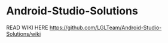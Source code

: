 # Android-Studio-Solutions

READ WIKI HERE https://github.com/LGLTeam/Android-Studio-Solutions/wiki
